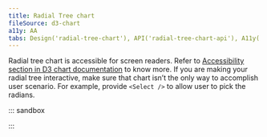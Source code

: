```yaml
---
title: Radial Tree chart
fileSource: d3-chart
a11y: AA
tabs: Design('radial-tree-chart'), API('radial-tree-chart-api'), A11y('radial-tree-chart-a11y'), Examples('radial-tree-chart-d3-examples'), Changelog('d3-chart-changelog')
---
```


Radial tree chart is accessible for screen readers. Refer to [Accessibility section in D3 chart documentation](/data-display/d3-chart/d3-chart-a11y) to know more. If you are making your radial tree interactive, make sure that chart isn’t the only way to accomplish user scenario. For example, provide `<Select />` to allow user to pick the radians.

::: sandbox

<script lang="tsx">
import React from 'react';
import { Plot, RadialTree } from '@semcore/ui/d3-chart';
import { scaleLinear } from 'd3-scale';
import LikeM from '@semcore/ui/icon/Like/m';
import { Flex } from '@semcore/ui/flex-box';
import Select from '@semcore/ui/select';

const movies = [
  { label: 'Action', key: 'action', color: '#008ff8' },
  { label: 'Comedy', key: 'comedy', color: '#008ff8' },
  { label: 'Drama', key: 'drama', color: '#008ff8' },
  { label: 'Fantasy', key: 'fantasy', color: '#008ff8' },
  { label: 'Mystery', key: 'mystery', color: '#008ff8' },
  { label: 'Romance', key: 'romance', color: '#008ff8' },
  { label: 'Western', key: 'western', color: '#008ff8' },
  { label: 'Thriller', key: 'thriller', color: '#007C65' },
  { label: 'Crime Thriller', key: 'crime_thriller', color: '#007C65' },
  { label: 'Disaster Thriller', key: 'disaster_thriller', color: '#007C65' },
  { label: 'Psychological\nThriller', key: 'psychological_hriller', color: '#007C65' },
  { label: 'Techno Thriller', key: 'techo_thriller', color: '#007C65' },
  { label: 'Horror', key: 'horror', color: '#ff4953' },
  { label: 'Zombie Horror', key: 'zoombie_orror', color: '#ff4953' },
  { label: 'Folk Horror', key: 'folk_orror', color: '#ff4953' },
  { label: 'Body Horror', key: 'body_horror', color: '#ff4953' },
  { label: 'Found\nFootage Horror', key: '\nFootage Horror', color: '#ff4953' },
];

const Demo = () => {
  const width = 500;
  const height = 500;
  const [genre, setGenre] = React.useState<string | null>(movies[0].key);

  return (
    <Flex direction='column'>
      <p>Movie of what genre to pick today?</p>
      <Select
        options={movies.map(({ label, key }) => ({ value: key, children: label }))}
        value={genre}
        onChange={setGenre}
      />
      <Plot data={movies} scale={[scaleLinear(), scaleLinear()]} width={width} height={height}>
        <RadialTree activeKey={genre} onActiveKeyChange={setGenre}>
          <RadialTree.Radian>
            <RadialTree.Radian.Label />
            <RadialTree.Radian.Line />
            <RadialTree.Radian.Cap />
            <RadialTree.Radian.Icon tag={LikeM} />
          </RadialTree.Radian>
          <RadialTree.Title>Movies</RadialTree.Title>
        </RadialTree>
      </Plot>
    </Flex>
  );
};
</script>

:::
